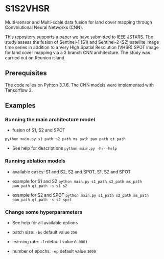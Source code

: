# S1S2VHSR
Multi-sensor and Multi-scale data fusion for land cover mapping through Convolutional Neural Networks (CNN). 

This repository supports a paper we have submitted to IEEE JSTARS. The study assess the fusion of Sentinel-1 (S1) and Sentinel-2 (S2) satellite image time series in addition to a Very High Spatial Resolution (VHSR) SPOT image for land cover mapping via a 3 branch CNN architecture. The study was carried out on Reunion island.

## Prerequisites

The code relies on Pyhton 3.7.6. The CNN models were implemented with Tensorflow 2. 

## Examples 

### Running the main architecture model

- fusion of S1, S2 and SPOT

```
python main.py s1_path s2_path ms_path pan_path gt_path
```

- See help for descriptions `python main.py -h/--help`

### Running ablation models 

- available cases: S1 and S2, S2 and SPOT, S1, S2 and SPOT

- example for S1 and S2 `python main.py s1_path s2_path ms_path pan_path gt_path -s s1 s2`

- example for S2 and SPOT `python main.py s1_path s2_path ms_path pan_path gt_path -s s2 spot`

### Change some hyperparameters

- See help for all available options

- batch size: `-bs` default value `256`

- learning rate: `-lr`default value `0.0001`

- number of epochs: `-ep` default value `1000`
